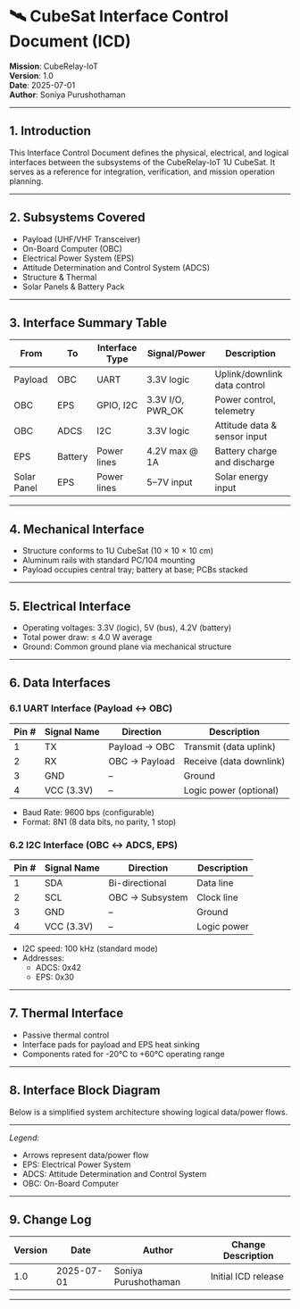 # 🛰️ CubeSat Interface Control Document (ICD)

**Mission**: CubeRelay-IoT  
**Version**: 1.0  
**Date**: 2025-07-01  
**Author**: Soniya Purushothaman

---

## 1. Introduction

This Interface Control Document defines the physical, electrical, and logical interfaces between the subsystems of the CubeRelay-IoT 1U CubeSat. It serves as a reference for integration, verification, and mission operation planning.

---

## 2. Subsystems Covered

- Payload (UHF/VHF Transceiver)
- On-Board Computer (OBC)
- Electrical Power System (EPS)
- Attitude Determination and Control System (ADCS)
- Structure & Thermal
- Solar Panels & Battery Pack

---

## 3. Interface Summary Table

| From        | To          | Interface Type | Signal/Power     | Description                   |
|-------------|-------------|----------------|------------------|-------------------------------|
| Payload     | OBC         | UART            | 3.3V logic       | Uplink/downlink data control |
| OBC         | EPS         | GPIO, I2C       | 3.3V I/O, PWR_OK | Power control, telemetry     |
| OBC         | ADCS        | I2C             | 3.3V logic       | Attitude data & sensor input |
| EPS         | Battery     | Power lines     | 4.2V max @ 1A    | Battery charge and discharge |
| Solar Panel | EPS         | Power lines     | 5–7V input       | Solar energy input           |

---

## 4. Mechanical Interface

- Structure conforms to 1U CubeSat (10 × 10 × 10 cm)
- Aluminum rails with standard PC/104 mounting
- Payload occupies central tray; battery at base; PCBs stacked

---

## 5. Electrical Interface

- Operating voltages: 3.3V (logic), 5V (bus), 4.2V (battery)
- Total power draw: ≤ 4.0 W average
- Ground: Common ground plane via mechanical structure

---

## 6. Data Interfaces

### 6.1 UART Interface (Payload ↔ OBC)

| Pin # | Signal Name | Direction | Description              |
|-------|-------------|-----------|--------------------------|
| 1     | TX          | Payload → OBC | Transmit (data uplink) |
| 2     | RX          | OBC → Payload | Receive (data downlink) |
| 3     | GND         | –         | Ground                   |
| 4     | VCC (3.3V)  | –         | Logic power (optional)   |

- Baud Rate: 9600 bps (configurable)
- Format: 8N1 (8 data bits, no parity, 1 stop)

### 6.2 I2C Interface (OBC ↔ ADCS, EPS)

| Pin # | Signal Name | Direction | Description              |
|-------|-------------|-----------|--------------------------|
| 1     | SDA         | Bi-directional | Data line          |
| 2     | SCL         | OBC → Subsystem | Clock line        |
| 3     | GND         | –         | Ground                   |
| 4     | VCC (3.3V)  | –         | Logic power              |

- I2C speed: 100 kHz (standard mode)
- Addresses:
  - ADCS: 0x42
  - EPS:  0x30

---

## 7. Thermal Interface

- Passive thermal control
- Interface pads for payload and EPS heat sinking
- Components rated for -20°C to +60°C operating range

---

## 8. Interface Block Diagram

Below is a simplified system architecture showing logical data/power flows.



---


*Legend:*
- Arrows represent data/power flow
- EPS: Electrical Power System  
- ADCS: Attitude Determination and Control System  
- OBC: On-Board Computer

---

## 9. Change Log

| Version | Date       | Author              | Change Description         |
|---------|------------|---------------------|-----------------------------|
| 1.0     | 2025-07-01 | Soniya Purushothaman | Initial ICD release         |

---

